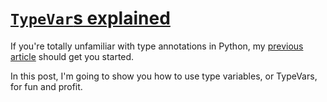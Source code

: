 # [`TypeVar`s explained](https://dev.to/decorator_factory/typevars-explained-hmo)

If you're totally unfamiliar with type annotations in Python, my [previous article](https://dev.to/decorator_factory/type-hints-in-python-tutorial-3pel) should get you started.

In this post, I'm going to show you how to use type variables, or TypeVars, for fun and profit.
